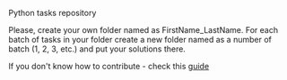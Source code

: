 Python tasks repository

Please, create your own folder named as FirstName_LastName.
For each batch of tasks in your folder create a new folder named as a number of batch (1, 2, 3, etc.) and put your solutions there.

If you don't know how to contribute - check this [guide](https://codeburst.io/a-step-by-step-guide-to-making-your-first-github-contribution-5302260a2940)
